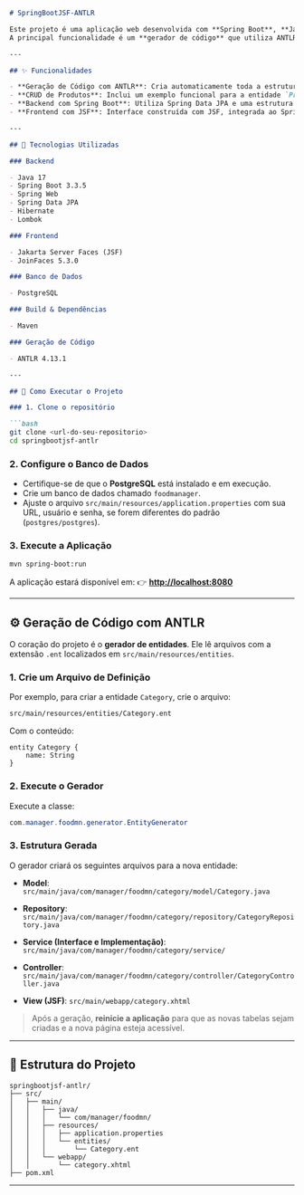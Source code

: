 

````markdown
# SpringBootJSF-ANTLR

Este projeto é uma aplicação web desenvolvida com **Spring Boot**, **Jakarta Server Faces (JSF)** e **ANTLR**.  
A principal funcionalidade é um **gerador de código** que utiliza ANTLR para criar um CRUD completo (Model, Repository, Service, Controller e View JSF) a partir de arquivos de definição de entidade personalizados.

---

## ✨ Funcionalidades

- **Geração de Código com ANTLR**: Cria automaticamente toda a estrutura de CRUD para novas entidades a partir de arquivos de definição simples (`.ent`).
- **CRUD de Produtos**: Inclui um exemplo funcional para a entidade `Produto`, que pode ser usado como referência.
- **Backend com Spring Boot**: Utiliza Spring Data JPA e uma estrutura robusta baseada em boas práticas.
- **Frontend com JSF**: Interface construída com JSF, integrada ao Spring Boot por meio do JoinFaces.

---

## 🧰 Tecnologias Utilizadas

### Backend

- Java 17  
- Spring Boot 3.3.5  
- Spring Web  
- Spring Data JPA  
- Hibernate  
- Lombok  

### Frontend

- Jakarta Server Faces (JSF)  
- JoinFaces 5.3.0  

### Banco de Dados

- PostgreSQL  

### Build & Dependências

- Maven  

### Geração de Código

- ANTLR 4.13.1  

---

## 🚀 Como Executar o Projeto

### 1. Clone o repositório

```bash
git clone <url-do-seu-repositorio>
cd springbootjsf-antlr
````

### 2. Configure o Banco de Dados

* Certifique-se de que o **PostgreSQL** está instalado e em execução.
* Crie um banco de dados chamado `foodmanager`.
* Ajuste o arquivo `src/main/resources/application.properties` com sua URL, usuário e senha, se forem diferentes do padrão (`postgres/postgres`).

### 3. Execute a Aplicação

```bash
mvn spring-boot:run
```

A aplicação estará disponível em:
👉 **[http://localhost:8080](http://localhost:8080)**

---

## ⚙️ Geração de Código com ANTLR

O coração do projeto é o **gerador de entidades**. Ele lê arquivos com a extensão `.ent` localizados em `src/main/resources/entities`.

### 1. Crie um Arquivo de Definição

Por exemplo, para criar a entidade `Category`, crie o arquivo:

```bash
src/main/resources/entities/Category.ent
```

Com o conteúdo:

```antlr
entity Category {
    name: String
}
```

### 2. Execute o Gerador

Execute a classe:

```java
com.manager.foodmn.generator.EntityGenerator
```

### 3. Estrutura Gerada

O gerador criará os seguintes arquivos para a nova entidade:

* **Model**:
  `src/main/java/com/manager/foodmn/category/model/Category.java`

* **Repository**:
  `src/main/java/com/manager/foodmn/category/repository/CategoryRepository.java`

* **Service (Interface e Implementação)**:
  `src/main/java/com/manager/foodmn/category/service/`

* **Controller**:
  `src/main/java/com/manager/foodmn/category/controller/CategoryController.java`

* **View (JSF)**:
  `src/main/webapp/category.xhtml`

> Após a geração, **reinicie a aplicação** para que as novas tabelas sejam criadas e a nova página esteja acessível.

---

## 📁 Estrutura do Projeto

```
springbootjsf-antlr/
├── src/
│   ├── main/
│   │   ├── java/
│   │   │   └── com/manager/foodmn/
│   │   ├── resources/
│   │   │   ├── application.properties
│   │   │   └── entities/
│   │   │       └── Category.ent
│   │   └── webapp/
│   │       └── category.xhtml
├── pom.xml
```

---



